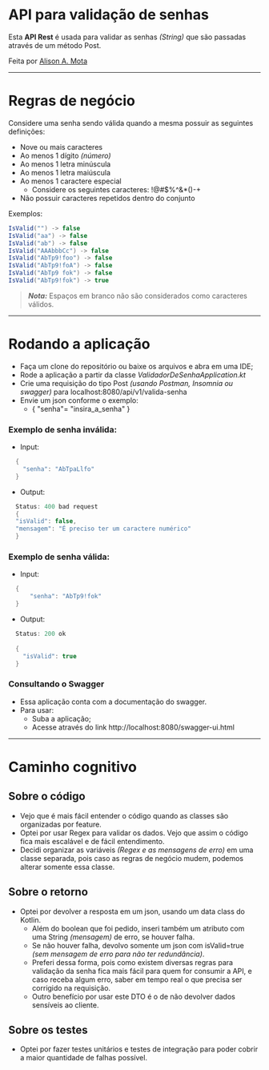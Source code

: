 # API para validação de senhas

Esta **API Rest** é usada para validar as senhas *(String)* que são passadas através de um método Post.

Feita por [Alison A. Mota](https://github.com/alison-mota)

-------------------------------

# Regras de negócio

Considere uma senha sendo válida quando a mesma possuir as seguintes definições:

- Nove ou mais caracteres
- Ao menos 1 dígito *(número)*
- Ao menos 1 letra minúscula
- Ao menos 1 letra maiúscula
- Ao menos 1 caractere especial
    - Considere os seguintes caracteres: !@#$%^&*()-+
- Não possuir caracteres repetidos dentro do conjunto

Exemplos:

```c#
IsValid("") -> false  
IsValid("aa") -> false  
IsValid("ab") -> false  
IsValid("AAAbbbCc") -> false  
IsValid("AbTp9!foo") -> false  
IsValid("AbTp9!foA") -> false
IsValid("AbTp9 fok") -> false
IsValid("AbTp9!fok") -> true
```

> **_Nota:_**  Espaços em branco não são considerados como caracteres válidos.

-------------------------------

# Rodando a aplicação

- Faça um clone do repositório ou baixe os arquivos e abra em uma IDE;
- Rode a aplicação a partir da classe *ValidadorDeSenhaApplication.kt*
- Crie uma requisição do tipo Post *(usando Postman, Insomnia ou swagger)* para localhost:8080/api/v1/valida-senha
- Envie um json conforme o exemplo:
  - { "senha"= "insira_a_senha" }

### Exemplo de senha inválida:
- Input: 
```c#
  {
    "senha": "AbTpaLlfo"
  }
```

- Output:
```c#
  Status: 400 bad request
  {
  "isValid": false,
  "mensagem": "É preciso ter um caractere numérico"
  }
```

### Exemplo de senha válida:
- Input:
```c#
  {
      "senha": "AbTp9!fok"
  }
```

- Output:  
```c#
  Status: 200 ok
  
  {
    "isValid": true
  }
```

### Consultando o Swagger
- Essa aplicação conta com a documentação do swagger.
- Para usar:
  - Suba a aplicação; 
  - Acesse através do link http://localhost:8080/swagger-ui.html

-------------------------------

# Caminho cognitivo

## Sobre o código
- Vejo que é mais fácil entender o código quando as classes são organizadas por feature.
- Optei por usar Regex para validar os dados. Vejo que assim o código fica mais escalável e de fácil entendimento.
- Decidi organizar as variáveis *(Regex e as mensagens de erro)* em uma classe separada, pois caso as regras de negócio mudem, podemos alterar somente essa classe.

## Sobre o retorno
- Optei por devolver a resposta em um json, usando um data class do Kotlin.  
  - Além do boolean que foi pedido, inseri também um atributo com uma String *(mensagem)* de erro, se houver falha.
  - Se não houver falha, devolvo somente um json com isValid=true *(sem mensagem de erro para não ter redundância)*.
  - Preferi dessa forma, pois como existem diversas regras para validação da senha fica mais fácil para quem for consumir a API, e caso receba algum erro, saber em tempo real o que precisa ser corrigido na requisição.
  - Outro benefício por usar este DTO é o de não devolver dados sensíveis ao cliente.

## Sobre os testes
- Optei por fazer testes unitários e testes de integração para poder cobrir a maior quantidade de falhas possível.

